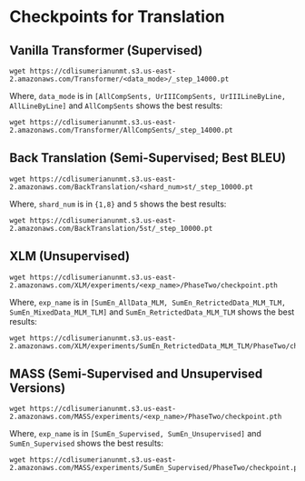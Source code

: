 # Checkpoints for Translation

## Vanilla Transformer (Supervised) 

```
wget https://cdlisumerianunmt.s3.us-east-2.amazonaws.com/Transformer/<data_mode>/_step_14000.pt
````
Where, ```data_mode``` is in ```[AllCompSents, UrIIICompSents, UrIIILineByLine, AllLineByLine]``` and ```AllCompSents``` shows the best results:

```
wget https://cdlisumerianunmt.s3.us-east-2.amazonaws.com/Transformer/AllCompSents/_step_14000.pt
````

## Back Translation (Semi-Supervised; Best BLEU) 

```
wget https://cdlisumerianunmt.s3.us-east-2.amazonaws.com/BackTranslation/<shard_num>st/_step_10000.pt
```
Where, ```shard_num``` is in ```{1,8}``` and ```5``` shows the best results:

```
wget https://cdlisumerianunmt.s3.us-east-2.amazonaws.com/BackTranslation/5st/_step_10000.pt
```

## XLM (Unsupervised)

```
wget https://cdlisumerianunmt.s3.us-east-2.amazonaws.com/XLM/experiments/<exp_name>/PhaseTwo/checkpoint.pth
```
Where, ```exp_name``` is in ```[SumEn_AllData_MLM, SumEn_RetrictedData_MLM_TLM, SumEn_MixedData_MLM_TLM]``` and ```SumEn_RetrictedData_MLM_TLM``` shows the best results:

```
wget https://cdlisumerianunmt.s3.us-east-2.amazonaws.com/XLM/experiments/SumEn_RetrictedData_MLM_TLM/PhaseTwo/checkpoint.pth
```

## MASS (Semi-Supervised and Unsupervised Versions) 

```
wget https://cdlisumerianunmt.s3.us-east-2.amazonaws.com/MASS/experiments/<exp_name>/PhaseTwo/checkpoint.pth
```
Where, ```exp_name``` is in ```[SumEn_Supervised, SumEn_Unsupervised]``` and ```SumEn_Supervised``` shows the best results:

```
wget https://cdlisumerianunmt.s3.us-east-2.amazonaws.com/MASS/experiments/SumEn_Supervised/PhaseTwo/checkpoint.pth
```
